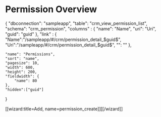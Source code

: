 # Permission Overview


<div class="macro macro_sqlgrid">
{
    "dbconnection": "sampleapp",
    "table": "crm_view_permission_list",
    "schema": "crm_permission",
    "columns" : {
            "name": "Name",
            "uri": "Uri",
            "guid": "guid"
            },
    "link" : {
            "Name":"/sampleapp/#/crm/permission_detail_$guid$",
            "Uri":"/sampleapp/#/crm/permission_detail_$guid$",
    "": ""
    },
 
    "name": "Permissions",
    "sort": "name",
    "pagesize": 10,
    "width": 600,
    "height": 200,
    "fieldwidth": {
        "name": 80
    },
    "hidden":["guid"]
}
</div>

[[wizard:title=Add, name=permission_create]][[/wizard]]

